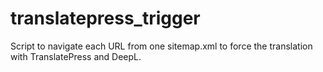 # translatepress_trigger
Script to navigate each URL from one sitemap.xml to force the translation with TranslatePress and DeepL.
